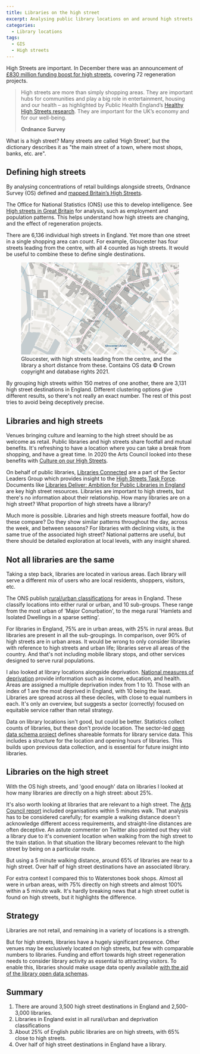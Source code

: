 ```yaml
---
title: Libraries on the high street
excerpt: Analysing public library locations on and around high streets in England
categories:
  - Library locations
tags:
  - GIS
  - High streets
---
```


High Streets are important. In December there was an announcement of [£830 million funding boost for high streets](https://www.gov.uk/government/news/830-million-funding-boost-for-high-streets), covering 72 regeneration projects.

> High streets are more than simply shopping areas. They are important hubs for communities and play a big role in entertainment, housing and our health – as highlighted by Public Health England’s [Healthy High Streets research](https://www.gov.uk/government/publications/healthy-high-streets-good-place-making-in-an-urban-setting). They are important for the UK’s economy and for our well-being. 
>
> **Ordnance Survey**

What is a high street? Many streets are called ‘High Street’, but the dictionary describes it as "the main street of a town, where most shops, banks, etc. are".

## Defining high streets

By analysing concentrations of retail buildings alongside streets, Ordnance Survey (OS) defined and [mapped Britain’s High Streets](https://www.ordnancesurvey.co.uk/business-government/sectors/public-sector/high-streets).

The Office for National Statistics (ONS) use this to develop intelligence. See [High streets in Great Britain](https://www.ons.gov.uk/peoplepopulationandcommunity/populationandmigration/populationestimates/articles/highstreetsingreatbritain/march2020) for analysis, such as employment and population patterns. This helps understand how high streets are changing, and the effect of regeneration projects.

There are 6,136 individual high streets in England. Yet more than one street in a single shopping area can count. For example, Gloucester has four streets leading from the centre, with all 4 counted as high streets. It would be useful to combine these to define single destinations.

<figure>
  <img src="https://raw.githubusercontent.com/LibrariesHacked/librarieshacked.github.io/master/images/2021-04-12-gloucester-high-streets.png" alt="Map of the centre of Gloucester with lines plotted for the high streets and a point plotted for Gloucester library"/>
  <figcaption>Gloucester, with high streets leading from the centre, and the library a short distance from these. Contains OS data &copy; Crown copyright and database rights 2021.</figcaption>
</figure>




By grouping high streets within 150 metres of one another, there are 3,131 high street destinations in England. Different clustering options give different results, so there's not really an exact number. The rest of this post tries to avoid being deceptively precise.

## Libraries and high streets

Venues bringing culture and learning to the high street should be as welcome as retail. Public libraries and high streets share footfall and mutual benefits. It's refreshing to have a location where you can take a break from shopping, and have a great time. In 2020 the Arts Council looked into these benefits with [Culture on our High Streets](https://www.artscouncil.org.uk/news-and-announcements/culture-our-high-streets).

On behalf of public libraries, [Libraries Connected](https://www.librariesconnected.org.uk/) are a part of the Sector Leaders Group which provides insight to the [High Streets Task Force](https://www.highstreetstaskforce.org.uk/). Documents like [Libraries Deliver: Ambition for Public Libraries in England](https://www.highstreetstaskforce.org.uk/resources/details/?id=5f538224-45be-45a2-96fa-746337e0527a) are key high street resources. Libraries are important to high streets, but there's no information about their relationship. How many libraries are on a high street? What proportion of high streets have a library?

Much more is possible. Libraries and high streets measure footfall, how do these compare? Do they show similar patterns throughout the day, across the week, and between seasons? For libraries with declining visits, is the same true of the associated high street? National patterns are useful, but there should be detailed exploration at local levels, with any insight shared.

## Not all libraries are the same

Taking a step back, libraries are located in various areas. Each library will serve a different mix of users who are local residents, shoppers, visitors, etc.

The ONS publish [rural/urban classifications](https://www.ons.gov.uk/methodology/geography/geographicalproducts/ruralurbanclassifications/2011ruralurbanclassification) for areas in England. These classify locations into either rural or urban, and 10 sub-groups. These range from the most urban of 'Major Conurbation', to the mega rural 'Hamlets and Isolated Dwellings in a sparse setting'.

For libraries in England, 75% are in urban areas, with 25% in rural areas. But libraries are present in all the sub-groupings. In comparison, over 90% of high streets are in urban areas. It would be wrong to only consider libraries with reference to high streets and urban life; libraries serve all areas of the country. And that's not including mobile library stops, and other services designed to serve rural populations.

I also looked at library locations alongside deprivation. [National measures of deprivation](https://www.gov.uk/government/statistics/english-indices-of-deprivation-2019) provide information such as income, education, and health. Areas are assigned a multiple deprivation index from 1 to 10. Those with an index of 1 are the most deprived in England, with 10 being the least. Libraries are spread across all these deciles, with close to equal numbers in each. It's only an overview, but suggests a sector (correctly) focused on equitable service rather than retail strategy.

Data on library locations isn't good, but could be better. Statistics collect counts of libraries, but these don't provide location. The sector-led [open data schema project](https://schema.librarydata.uk/) defines shareable formats for library service data. This includes a structure for the location and opening hours of libraries. This builds upon previous data collection, and is essential for future insight into libraries.

## Libraries on the high street

With the OS high streets, and 'good enough' data on libraries I looked at how many libraries are directly on a high street: about 25%.

It's also worth looking at libraries that are relevant to a high street. The [Arts Council report](https://www.artscouncil.org.uk/news-and-announcements/culture-our-high-streets) included organisations within 5 minutes walk. That analysis has to be considered carefully; for example a walking distance doesn't acknowledge different access requirements, and straight-line distances are often deceptive. An astute commenter on Twitter also pointed out they visit a library due to it's convenient location when walking from the high street to the train station. In that situation the library becomes relevant to the high street by being on a particular route.

But using a 5 minute walking distance, around 65% of libraries are near to a high street. Over half of high street destinations have an associated library.

For extra context I compared this to Waterstones book shops. Almost all were in urban areas, with 75% directly on high streets and almost 100% within a 5 minute walk. It's hardly breaking news that a high street outlet is found on high streets, but it highlights the difference.

## Strategy

Libraries are not retail, and remaining in a variety of locations is a strength. 

But for high streets, libraries have a hugely significant presence. Other venues may be exclusively located on high streets, but few with comparable numbers to libraries. Funding and effort towards high street regeneration needs to consider library activity as essential to attracting visitors. To enable this, libraries should make usage data openly available [with the aid of the library open data schemas](https://schema.librarydata.uk/).

## Summary

1. There are around 3,500 high street destinations in England and 2,500-3,000 libraries.
2. Libraries in England exist in all rural/urban and deprivation classifications
4. About 25% of English public libraries are on high streets, with 65% close to high streets.
5. Over half of high street destinations in England have a library.

